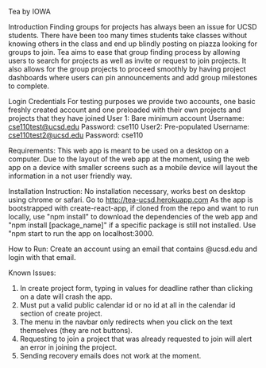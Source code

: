 Tea by IOWA

Introduction
Finding groups for projects has always been an issue for UCSD students. There have been too many times students take
classes without knowing others in the class and end up blindly posting on piazza looking for groups to join. Tea aims to ease that group finding process by allowing users to search for projects as well as invite or request to join
projects. It also allows for the group projects to proceed smoothly by having project dashboards where users can pin announcements and add group milestones to complete.

Login Credentials
For testing purposes we provide two accounts, one basic freshly created account and one preloaded with their own
projects and projects that they have joined
User 1: Bare minimum account
Username: cse110test@ucsd.edu
Password: cse110
User2: Pre-populated
Username: cse110test2@ucsd.edu
Password: cse110

Requirements: 
This web app is meant to be used on a desktop on a computer. Due to the layout of the web app at the moment,
using the web app on a device with smaller screens such as a mobile device will layout the information in 
a not user friendly way.

Installation Instruction:
No installation necessary, works best on desktop using chrome or safari. Go to http://tea-ucsd.herokuapp.com
As the app is bootstrapped with create-react-app, if cloned from the repo and want to run locally, 
use "npm install" to download the dependencies of the web app and "npm install [package_name]" if a 
specific package is still not installed. Use "npm start to run the app on localhost:3000.

How to Run:
Create an account using an email that contains @ucsd.edu and login with that email. 

Known Issues:
1. In create project form, typing in values for deadline rather than clicking on a date will crash the app.
2. Must put a valid public calendar id or no id at all in the calendar id section of create project.
3. The menu in the navbar only redirects when you click on the text themselves (they are not buttons).
4. Requesting to join a project that was already requested to join will alert an error in joining the project.
5. Sending recovery emails does not work at the moment.

